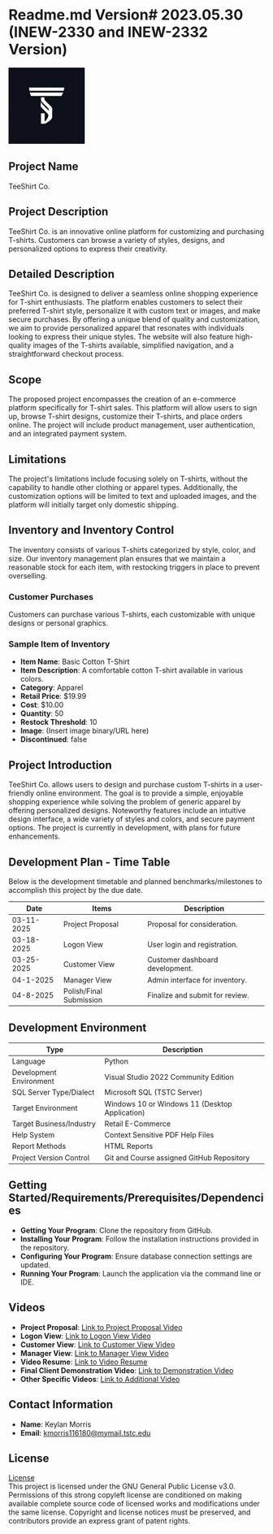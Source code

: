 # Readme.md Version# 2023.05.30 (INEW-2330 and INEW-2332 Version)

![Project Logo](Icons/TeeShirtLogo2.jpg)

## Project Name
TeeShirt Co.

## Project Description
TeeShirt Co. is an innovative online platform for customizing and purchasing T-shirts. Customers can browse a variety of styles, designs, and personalized options to express their creativity.

## Detailed Description
TeeShirt Co. is designed to deliver a seamless online shopping experience for T-shirt enthusiasts. The platform enables customers to select their preferred T-shirt style, personalize it with custom text or images, and make secure purchases. By offering a unique blend of quality and customization, we aim to provide personalized apparel that resonates with individuals looking to express their unique styles. The website will also feature high-quality images of the T-shirts available, simplified navigation, and a straightforward checkout process.

## Scope
The proposed project encompasses the creation of an e-commerce platform specifically for T-shirt sales. This platform will allow users to sign up, browse T-shirt designs, customize their T-shirts, and place orders online. The project will include product management, user authentication, and an integrated payment system.

## Limitations
The project's limitations include focusing solely on T-shirts, without the capability to handle other clothing or apparel types. Additionally, the customization options will be limited to text and uploaded images, and the platform will initially target only domestic shipping.

## Inventory and Inventory Control
The inventory consists of various T-shirts categorized by style, color, and size. Our inventory management plan ensures that we maintain a reasonable stock for each item, with restocking triggers in place to prevent overselling. 

### Customer Purchases
Customers can purchase various T-shirts, each customizable with unique designs or personal graphics. 

### Sample Item of Inventory
- **Item Name**: Basic Cotton T-Shirt
- **Item Description**: A comfortable cotton T-shirt available in various colors.
- **Category**: Apparel
- **Retail Price**: $19.99
- **Cost**: $10.00
- **Quantity**: 50
- **Restock Threshold**: 10
- **Image**: (Insert image binary/URL here)
- **Discontinued**: false

## Project Introduction
TeeShirt Co. allows users to design and purchase custom T-shirts in a user-friendly online environment. The goal is to provide a simple, enjoyable shopping experience while solving the problem of generic apparel by offering personalized designs. Noteworthy features include an intuitive design interface, a wide variety of styles and colors, and secure payment options. The project is currently in development, with plans for future enhancements.

## Development Plan - Time Table
Below is the development timetable and planned benchmarks/milestones to accomplish this project by the due date.

| Date         | Items                  | Description                    |
|--------------|------------------------|--------------------------------|
| 03-11-2025   | Project Proposal       | Proposal for consideration.    |
| 03-18-2025   | Logon View             | User login and registration.   |
| 03-25-2025   | Customer View          | Customer dashboard development. |
| 04-1-2025   | Manager View           | Admin interface for inventory. |
| 04-8-2025   | Polish/Final Submission | Finalize and submit for review.|

## Development Environment
| Type                        | Description                                           |
|-----------------------------|-------------------------------------------------------|
| Language                    | Python                                                |
| Development Environment      | Visual Studio 2022 Community Edition                   |
| SQL Server Type/Dialect      | Microsoft SQL (TSTC Server)                          |
| Target Environment           | Windows 10 or Windows 11 (Desktop Application)      |
| Target Business/Industry     | Retail E-Commerce                                   |
| Help System                  | Context Sensitive PDF Help Files                      |
| Report Methods               | HTML Reports                                         |
| Project Version Control      | Git and Course assigned GitHub Repository            |

## Getting Started/Requirements/Prerequisites/Dependencies
- **Getting Your Program**: Clone the repository from GitHub.
- **Installing Your Program**: Follow the installation instructions provided in the repository.
- **Configuring Your Program**: Ensure database connection settings are updated.
- **Running Your Program**: Launch the application via the command line or IDE.

## Videos
- **Project Proposal**: [Link to Project Proposal Video](URL)
- **Logon View**: [Link to Logon View Video](URL)
- **Customer View**: [Link to Customer View Video](URL)
- **Manager View**: [Link to Manager View Video](URL)
- **Video Resume**: [Link to Video Resume](URL)
- **Final Client Demonstration Video**: [Link to Demonstration Video](URL)
- **Other Specific Videos**: [Link to Additional Video](URL)

## Contact Information
- **Name**: Keylan Morris
- **Email**: kmorris116180@mymail.tstc.edu

## License
[License](LICENSE)  
This project is licensed under the GNU General Public License v3.0. Permissions of this strong copyleft license are conditioned on making available complete source code of licensed works and modifications under the same license. Copyright and license notices must be preserved, and contributors provide an express grant of patent rights.
